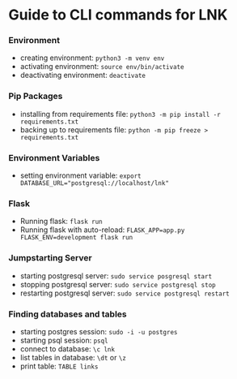 # Guide to CLI commands for LNK
### Environment
- creating environment: `python3 -m venv env`
- activating environment: `source env/bin/activate`
- deactivating environment: `deactivate`

### Pip Packages
- installing from requirements file: `python3 -m pip install -r requirements.txt`
- backing up to requirements file: `python -m pip freeze > requirements.txt`

### Environment Variables 
- setting environment variable: `export DATABASE_URL="postgresql://localhost/lnk"`

### Flask
- Running flask: `flask run`
- Running flask with auto-reload: `FLASK_APP=app.py FLASK_ENV=development flask run`

### Jumpstarting Server
- starting postgresql server: `sudo service posgresql start`
- stopping postgresql server: `sudo service postgresql stop`
- restarting postgresql server: `sudo service postgresql restart`

### Finding databases and tables
- starting postgres session: `sudo -i -u postgres`
- starting psql session: `psql`
- connect to database: `\c lnk`
- list tables in database: `\dt` or `\z`
- print table: `TABLE links`

